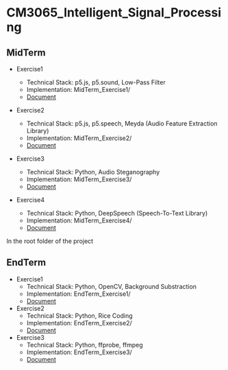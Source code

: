 # CM3065_Intelligent_Signal_Processing

## MidTerm 
- Exercise1 
    - Technical Stack: p5.js, p5.sound, Low-Pass Filter
    - Implementation: MidTerm_Exercise1/ 
    - [Document](/MidTerm_Exercise1/README.md)

- Exercise2 
    - Technical Stack: p5.js, p5.speech, Meyda (Audio Feature Extraction Library)
    - Implementation: MidTerm_Exercise2/
    - [Document](/MidTerm_Exercise2/README.md)

- Exercise3 
    - Technical Stack: Python, Audio Steganography
    - Implementation: MidTerm_Exercise3/
    - [Document](/MidTerm_Exercise3/README.md)

- Exercise4 
    - Technical Stack: Python, DeepSpeech (Speech-To-Text Library)
    - Implementation: MidTerm_Exercise4/
    - [Document](/MidTerm_Exercise4/README.md)


In the root folder of the project

## EndTerm 
- Exercise1 
    - Technical Stack: Python, OpenCV, Background Substraction
    - Implementation: EndTerm_Exercise1/ 
    - [Document](/EndTerm_Exercise1/README.md)
- Exercise2 
    - Technical Stack: Python, Rice Coding
    - Implementation: EndTerm_Exercise2/ 
    - [Document](/EndTerm_Exercise2/README.md)
- Exercise3  
    - Technical Stack: Python, ffprobe, ffmpeg 
    - Implementation: EndTerm_Exercise3/ 
    - [Document](/EndTerm_Exercise3/README.md)


